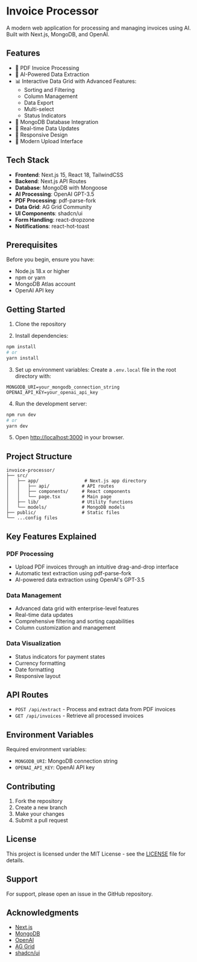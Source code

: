 # Invoice Processor

A modern web application for processing and managing invoices using AI. Built with Next.js, MongoDB, and OpenAI.

## Features

- 📄 PDF Invoice Processing
- 🤖 AI-Powered Data Extraction
- 📊 Interactive Data Grid with Advanced Features:
  - Sorting and Filtering
  - Column Management
  - Data Export
  - Multi-select
  - Status Indicators
- 💾 MongoDB Database Integration
- 🎯 Real-time Data Updates
- 📱 Responsive Design
- 🔄 Modern Upload Interface

## Tech Stack

- **Frontend**: Next.js 15, React 18, TailwindCSS
- **Backend**: Next.js API Routes
- **Database**: MongoDB with Mongoose
- **AI Processing**: OpenAI GPT-3.5
- **PDF Processing**: pdf-parse-fork
- **Data Grid**: AG Grid Community
- **UI Components**: shadcn/ui
- **Form Handling**: react-dropzone
- **Notifications**: react-hot-toast

## Prerequisites

Before you begin, ensure you have:

- Node.js 18.x or higher
- npm or yarn
- MongoDB Atlas account
- OpenAI API key

## Getting Started

1. Clone the repository

2. Install dependencies:

```bash
npm install
# or
yarn install
```

3. Set up environment variables:
   Create a `.env.local` file in the root directory with:

```env
MONGODB_URI=your_mongodb_connection_string
OPENAI_API_KEY=your_openai_api_key
```

4. Run the development server:

```bash
npm run dev
# or
yarn dev
```

5. Open [http://localhost:3000](http://localhost:3000) in your browser.

## Project Structure

```
invoice-processor/
├── src/
│   ├── app/                 # Next.js app directory
│   │   ├── api/            # API routes
│   │   ├── components/     # React components
│   │   └── page.tsx        # Main page
│   ├── lib/                # Utility functions
│   └── models/             # MongoDB models
├── public/                 # Static files
└── ...config files
```

## Key Features Explained

### PDF Processing

- Upload PDF invoices through an intuitive drag-and-drop interface
- Automatic text extraction using pdf-parse-fork
- AI-powered data extraction using OpenAI's GPT-3.5

### Data Management

- Advanced data grid with enterprise-level features
- Real-time data updates
- Comprehensive filtering and sorting capabilities
- Column customization and management

### Data Visualization

- Status indicators for payment states
- Currency formatting
- Date formatting
- Responsive layout

## API Routes

- `POST /api/extract` - Process and extract data from PDF invoices
- `GET /api/invoices` - Retrieve all processed invoices

## Environment Variables

Required environment variables:

- `MONGODB_URI`: MongoDB connection string
- `OPENAI_API_KEY`: OpenAI API key

## Contributing

1. Fork the repository
2. Create a new branch
3. Make your changes
4. Submit a pull request

## License

This project is licensed under the MIT License - see the [LICENSE](LICENSE) file for details.

## Support

For support, please open an issue in the GitHub repository.

## Acknowledgments

- [Next.js](https://nextjs.org/)
- [MongoDB](https://www.mongodb.com/)
- [OpenAI](https://openai.com/)
- [AG Grid](https://www.ag-grid.com/)
- [shadcn/ui](https://ui.shadcn.com/)
